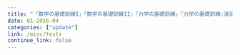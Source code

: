 ```yaml
---
title: "「数学の基礎訓練I」「数学の基礎訓練II」「力学の基礎訓練」「力学の基礎訓練:演習編」を改訂しました"
date: 01-2016-04
categories: ["update"]
link: /misc/texts
continue_link: false
---
```

